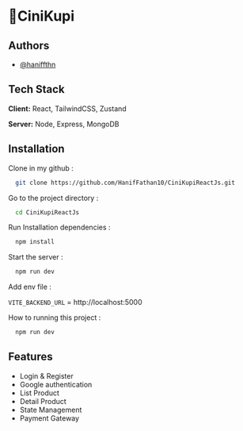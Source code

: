# 🚀CiniKupi

## Authors

- [@haniffthn](https://www.instagram.com/haniffthn__/)

## Tech Stack

**Client:** React, TailwindCSS, Zustand

**Server:** Node, Express, MongoDB

## Installation

Clone in my github :

```bash
  git clone https://github.com/HanifFathan10/CiniKupiReactJs.git
```

Go to the project directory :

```bash
  cd CiniKupiReactJs
```

Run Installation dependencies :

```bash
  npm install
```

Start the server :

```bash
  npm run dev
```

Add env file :

`VITE_BACKEND_URL` = http://localhost:5000

How to running this project :

```bash
  npm run dev
```

## Features

- Login & Register
- Google authentication
- List Product
- Detail Product
- State Management
- Payment Gateway
